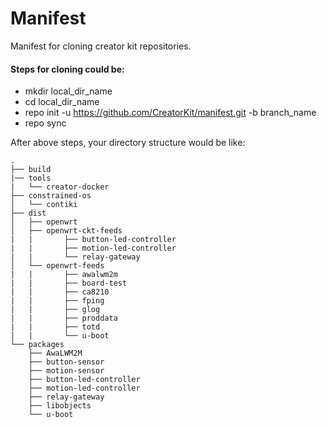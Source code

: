 # Manifest

Manifest for cloning creator kit repositories.

#### Steps for cloning could be:
- mkdir local_dir_name
- cd local_dir_name
- repo init -u https://github.com/CreatorKit/manifest.git -b branch_name
- repo sync

After above steps, your directory structure would be like:
```
.
├── build
|── tools
|   └── creator-docker
├── constrained-os
│   └── contiki
├── dist
│   ├── openwrt
│   ├── openwrt-ckt-feeds
|   |       ├── button-led-controller
|   |       ├── motion-led-controller
|   |       └── relay-gateway
│   └── openwrt-feeds
|   |       ├── awalwm2m
|   |       ├── board-test
|   |       ├── ca8210
|   |       ├── fping
|   |       ├── glog
|   |       ├── proddata
|   |       ├── totd
|   |       └── u-boot
└── packages
    ├── AwaLWM2M
    ├── button-sensor
    ├── motion-sensor
    ├── button-led-controller
    ├── motion-led-controller
    ├── relay-gateway
    ├── libobjects
    └── u-boot
```

